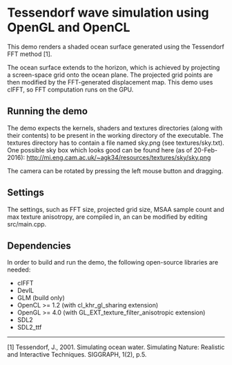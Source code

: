 Tessendorf wave simulation using OpenGL and OpenCL
==================================================

This demo renders a shaded ocean surface generated using the Tessendorf FFT
method \[1\].

The ocean surface extends to the horizon, which is achieved by projecting a
screen-space grid onto the ocean plane.
The projected grid points are then modified by the FFT-generated displacement
map.
This demo uses clFFT, so FFT computation runs on the GPU.

## Running the demo

The demo expects the kernels, shaders and textures directories
(along with their contents) to be present in the working directory
of the executable.
The textures directory has to contain a file named sky.png
(see textures/sky.txt).
One possible sky box which looks good can be found here (as of 20-Feb-2016):
http://mi.eng.cam.ac.uk/~agk34/resources/textures/sky/sky.png

The camera can be rotated by pressing the left mouse button and dragging.

## Settings

The settings, such as FFT size, projected grid size, MSAA sample count and
max texture anisotropy, are compiled in, an can be modified by editing src/main.cpp.

## Dependencies

In order to build and run the demo, the following open-source libraries are needed:

   * clFFT
   * DevIL
   * GLM (build only)
   * OpenCL >= 1.2 (with cl\_khr\_gl\_sharing extension)
   * OpenGL >= 4.0 (with GL\_EXT\_texture\_filter\_anisotropic extension)
   * SDL2
   * SDL2\_ttf

---

\[1\] Tessendorf, J., 2001. Simulating ocean water. Simulating Nature: Realistic and Interactive Techniques. SIGGRAPH, 1(2), p.5.

